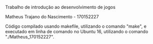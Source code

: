 Trabalho de introdução ao desenvolvimento de jogos 

Matheus Trajano do Nascimento - 170152227

Código compilado usando makefile, utilizando o comando "make", e executado em linha de comando no Ubuntu 16, utilizando o comando "./Matheus_170152227".
